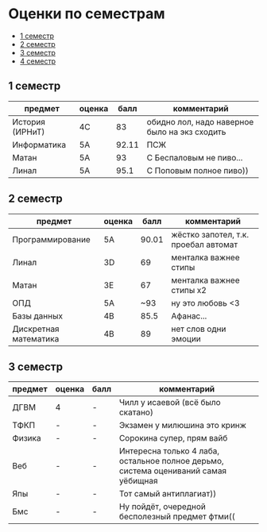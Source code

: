# Оценки по семестрам

- [1 семестр](#sem1)
- [2 семестр](#sem2)
- [3 семестр](#sem3)
- [4 семестр](#sem4)

## 1 семестр <a name="sem1"></a>

| предмет         | оценка | балл  | комментарий                                   |
|-----------------|--------|-------|-----------------------------------------------|
| История (ИРНиТ) | 4C     | 83    | обидно лол, надо наверное было на экз сходить |
| Информатика     | 5A     | 92.11 | ПСЖ                                           |
| Матан           | 5A     | 93    | С Беспаловым не пиво...                       |
| Линал           | 5A     | 95.1  | С Поповым полное пиво))                       |

## 2 семестр <a name="sem2"></a>

| предмет               | оценка | балл  | комментарий                          |
|-----------------------|--------|-------|--------------------------------------|
| Программирование      | 5A     | 90.01 | жёстко запотел, т.к. проебал автомат |
| Линал                 | 3D     | 69    | менталка важнее стипы                |
| Матан                 | 3E     | 67    | менталка важнее стипы x2             |
| ОПД                   | 5A     | ~93   | ну это любовь <3                     |
| Базы данных           | 4B     | 85.5  | Афанас...                            |
| Дискретная математика | 4B     | 89    | нет слов одни эмоции                 |

## 3 семестр <a name="sem3"></a>

| предмет | оценка | балл | комментарий                                                                         |
|---------|--------|------|-------------------------------------------------------------------------------------|
| ДГВМ    | 4      | -    | Чилл у исаевой (всё было скатано)                                                   |
| ТФКП    | -      | -    | Экзамен у милюшина это кринж                                                        |
| Физика  | -      | -    | Сорокина супер, прям вайб                                                           |
| Веб     | -      | -    | Интересна только 4 лаба, остальное полное дерьмо, система оцениваний самая уёбищная |
| Япы     | -      | -    | Тот самый антиплагиат))                                                             |
| Бмс     | -      | -    | Ну пойдёт, очередной бесполезный предмет фтми((                                     |
